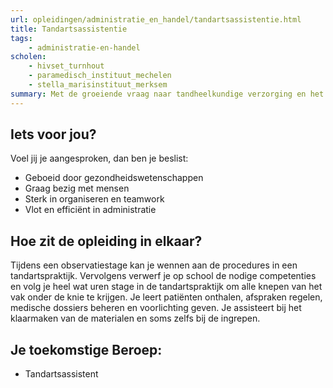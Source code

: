 ```yaml
---
url: opleidingen/administratie_en_handel/tandartsassistentie.html
title: Tandartsassistentie
tags:
	- administratie-en-handel
scholen:
    - hivset_turnhout
    - paramedisch_instituut_mechelen
    - stella_marisinstituut_merksem
summary: Met de groeiende vraag naar tandheelkundige verzorging en het dalend aantal tandartsen in ons land is een gekwalificeerde tandartsassistent geen overbodige luxe in de tandartspraktijk. Integendeel, de tandartsassistent kan de tandarts bijstaan bij de voorbereiding en uitvoering van de behandeling en ondersteunt hem zowel op administratief, informatief als logistiek niveau.
---
```


## Iets voor jou?

Voel jij je aangesproken, dan ben je beslist:

* Geboeid door gezondheidswetenschappen
* Graag bezig met mensen
* Sterk in organiseren en teamwork
* Vlot en efficiënt in administratie

## Hoe zit de opleiding in elkaar?

Tijdens een observatiestage kan je wennen aan de procedures in een tandartspraktijk. Vervolgens verwerf je op school de nodige competenties en volg je heel wat uren stage in de tandartspraktijk om alle knepen van het vak onder de knie te krijgen. Je leert patiënten onthalen, afspraken regelen, medische dossiers beheren en voorlichting geven. Je assisteert bij het klaarmaken van de materialen en soms zelfs bij de ingrepen.

## Je toekomstige Beroep:

* Tandartsassistent